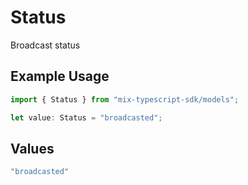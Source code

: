 # Status

Broadcast status

## Example Usage

```typescript
import { Status } from "mix-typescript-sdk/models";

let value: Status = "broadcasted";
```

## Values

```typescript
"broadcasted"
```